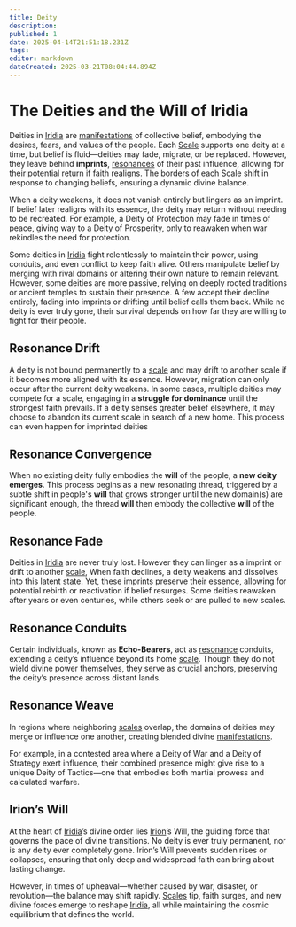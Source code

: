 ```yaml
---
title: Deity
description: 
published: 1
date: 2025-04-14T21:51:18.231Z
tags: 
editor: markdown
dateCreated: 2025-03-21T08:04:44.894Z
---
```


# The Deities and the Will of Iridia
Deities in [Iridia](/geography/cosmology/iridia.md) are [manifestations](/structure/chronological/event/manifestation.md) of collective belief, embodying the desires, fears, and values of the people. Each [Scale](/geography/landmark/scale.md) supports one deity at a time, but belief is fluid—deities may fade, migrate, or be replaced. However, they leave behind **imprints**, [resonances](/structure/mechanic/resonance.md) of their past influence, allowing for their potential return if faith realigns. The borders of each Scale shift in response to changing beliefs, ensuring a dynamic divine balance.

When a deity weakens, it does not vanish entirely but lingers as an imprint. If belief later realigns with its essence, the deity may return without needing to be recreated. For example, a Deity of Protection may fade in times of peace, giving way to a Deity of Prosperity, only to reawaken when war rekindles the need for protection.

Some deities in [Iridia](/geography/cosmology/iridia.md) fight relentlessly to maintain their power, using conduits, and even conflict to keep faith alive. Others manipulate belief by merging with rival domains or altering their own nature to remain relevant. However, some deities are more passive, relying on deeply rooted traditions or ancient temples to sustain their presence. A few accept their decline entirely, fading into imprints or drifting until belief calls them back. While no deity is ever truly gone, their survival depends on how far they are willing to fight for their people.

## Resonance Drift
A deity is not bound permanently to a [scale](/geography/landmark/scale.md) and may drift to another scale if it becomes more aligned with its essence. However, migration can only occur after the current deity weakens. In some cases, multiple deities may compete for a scale, engaging in a **struggle for dominance** until the strongest faith prevails. If a deity senses greater belief elsewhere, it may choose to abandon its current scale in search of a new home. This process can even happen for imprinted deities

## Resonance Convergence
When no existing deity fully embodies the **will** of the people, a **new deity emerges**. This process begins as a new resonating thread, triggered by a subtle shift in people's **will** that grows stronger until the new domain(s) are significant enough, the thread **will** then embody the collective **will** of the people.

## Resonance Fade
Deities in [Iridia](/geography/cosmology/iridia.md) are never truly lost. However they can linger as a imprint or drift to another [scale](/geography/landmark/scale.md), When faith declines, a deity weakens and dissolves into this latent state. Yet, these imprints preserve their essence, allowing for potential rebirth or reactivation if belief resurges. Some deities reawaken after years or even centuries, while others seek or are pulled to new scales.

## Resonance Conduits
Certain individuals, known as **Echo-Bearers**, act as [resonance](/structure/mechanic/resonance.md) conduits, extending a deity’s influence beyond its home [scale](/geography/landmark/scale.md). Though they do not wield divine power themselves, they serve as crucial anchors, preserving the deity’s presence across distant lands.

## Resonance Weave
In regions where neighboring [scales](/geography/landmark/scale.md) overlap, the domains of deities may merge or influence one another, creating blended divine [manifestations](/structure/chronological/event/manifestation.md). 

For example, in a contested area where a Deity of War and a Deity of Strategy exert influence, their combined presence might give rise to a unique Deity of Tactics—one that embodies both martial prowess and calculated warfare.

## Irion’s Will
At the heart of [Iridia](/geography/cosmology/iridia.md)’s divine order lies [Irion](/being/deity/irion.md)’s Will, the guiding force that governs the pace of divine transitions. No deity is ever truly permanent, nor is any deity ever completely gone. Irion’s Will prevents sudden rises or collapses, ensuring that only deep and widespread faith can bring about lasting change.

However, in times of upheaval—whether caused by war, disaster, or revolution—the balance may shift rapidly. [Scales](/geography/landmark/scale.md) tip, faith surges, and new divine forces emerge to reshape [Iridia](/geography/cosmology/iridia.md), all while maintaining the cosmic equilibrium that defines the world.
